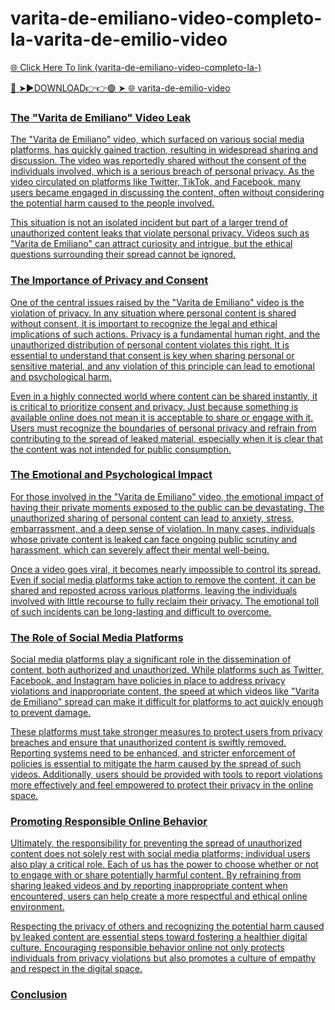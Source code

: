 # varita-de-emiliano-video-completo-la-varita-de-emilio-video

<a href="http://tvinx.cfd/vhjdjjt"> 🌐 Click Here To link (varita-de-emiliano-video-completo-la-)

🔴 ➤►DOWNLOAD👉👉🟢 ➤  <a href="http://tvinx.cfd/vhjdjjt"> 🌐 varita-de-emilio-video

### The "Varita de Emiliano" Video Leak

The "Varita de Emiliano" video, which surfaced on various social media platforms, has quickly gained traction, resulting in widespread sharing and discussion. The video was reportedly shared without the consent of the individuals involved, which is a serious breach of personal privacy. As the video circulated on platforms like Twitter, TikTok, and Facebook, many users became engaged in discussing the content, often without considering the potential harm caused to the people involved.

This situation is not an isolated incident but part of a larger trend of unauthorized content leaks that violate personal privacy. Videos such as "Varita de Emiliano" can attract curiosity and intrigue, but the ethical questions surrounding their spread cannot be ignored.

### The Importance of Privacy and Consent

One of the central issues raised by the "Varita de Emiliano" video is the violation of privacy. In any situation where personal content is shared without consent, it is important to recognize the legal and ethical implications of such actions. Privacy is a fundamental human right, and the unauthorized distribution of personal content violates this right. It is essential to understand that consent is key when sharing personal or sensitive material, and any violation of this principle can lead to emotional and psychological harm.

Even in a highly connected world where content can be shared instantly, it is critical to prioritize consent and privacy. Just because something is available online does not mean it is acceptable to share or engage with it. Users must recognize the boundaries of personal privacy and refrain from contributing to the spread of leaked material, especially when it is clear that the content was not intended for public consumption.

### The Emotional and Psychological Impact

For those involved in the "Varita de Emiliano" video, the emotional impact of having their private moments exposed to the public can be devastating. The unauthorized sharing of personal content can lead to anxiety, stress, embarrassment, and a deep sense of violation. In many cases, individuals whose private content is leaked can face ongoing public scrutiny and harassment, which can severely affect their mental well-being.

Once a video goes viral, it becomes nearly impossible to control its spread. Even if social media platforms take action to remove the content, it can be shared and reposted across various platforms, leaving the individuals involved with little recourse to fully reclaim their privacy. The emotional toll of such incidents can be long-lasting and difficult to overcome.

### The Role of Social Media Platforms

Social media platforms play a significant role in the dissemination of content, both authorized and unauthorized. While platforms such as Twitter, Facebook, and Instagram have policies in place to address privacy violations and inappropriate content, the speed at which videos like "Varita de Emiliano" spread can make it difficult for platforms to act quickly enough to prevent damage.

These platforms must take stronger measures to protect users from privacy breaches and ensure that unauthorized content is swiftly removed. Reporting systems need to be enhanced, and stricter enforcement of policies is essential to mitigate the harm caused by the spread of such videos. Additionally, users should be provided with tools to report violations more effectively and feel empowered to protect their privacy in the online space.

### Promoting Responsible Online Behavior

Ultimately, the responsibility for preventing the spread of unauthorized content does not solely rest with social media platforms; individual users also play a critical role. Each of us has the power to choose whether or not to engage with or share potentially harmful content. By refraining from sharing leaked videos and by reporting inappropriate content when encountered, users can help create a more respectful and ethical online environment.

Respecting the privacy of others and recognizing the potential harm caused by leaked content are essential steps toward fostering a healthier digital culture. Encouraging responsible behavior online not only protects individuals from privacy violations but also promotes a culture of empathy and respect in the digital space.

### Conclusion

